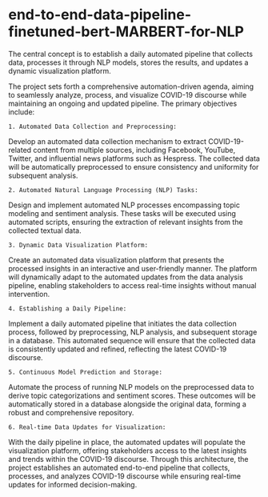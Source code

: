 # end-to-end-data-pipeline-finetuned-bert-MARBERT-for-NLP
The central concept is to establish a daily automated pipeline that collects data, processes it through NLP models, stores the results, and updates a dynamic visualization platform.



The project sets forth a comprehensive automation-driven agenda, aiming to seamlessly analyze, process, and
visualize COVID-19 discourse while maintaining an ongoing and updated pipeline. The primary objectives
include:

    1. Automated Data Collection and Preprocessing:

    
  Develop an automated data collection mechanism to extract COVID-19-related content from multiple
  sources, including Facebook, YouTube, Twitter, and influential news platforms such as Hespress. The
  collected data will be automatically preprocessed to ensure consistency and uniformity for subsequent
  analysis.
  
    2. Automated Natural Language Processing (NLP) Tasks:

    
  Design and implement automated NLP processes encompassing topic modeling and sentiment analysis.
  These tasks will be executed using automated scripts, ensuring the extraction of relevant insights from
  the collected textual data.
  
    3. Dynamic Data Visualization Platform:

    
  Create an automated data visualization platform that presents the processed insights in an interactive
  and user-friendly manner. The platform will dynamically adapt to the automated updates from the data
  analysis pipeline, enabling stakeholders to access real-time insights without manual intervention.
  
    4. Establishing a Daily Pipeline:

    
  Implement a daily automated pipeline that initiates the data collection process, followed by preprocessing,
  NLP analysis, and subsequent storage in a database. This automated sequence will ensure that the
  collected data is consistently updated and refined, reflecting the latest COVID-19 discourse.
  
    5. Continuous Model Prediction and Storage:

    
  Automate the process of running NLP models on the preprocessed data to derive topic categorizations
  and sentiment scores. These outcomes will be automatically stored in a database alongside the original
  data, forming a robust and comprehensive repository.
  
    6. Real-time Data Updates for Visualization:

    
  With the daily pipeline in place, the automated updates will populate the visualization platform, offering
  stakeholders access to the latest insights and trends within the COVID-19 discourse.
Through this architecture, the project establishes an automated end-to-end pipeline that collects, processes,
and analyzes COVID-19 discourse while ensuring real-time updates for informed decision-making.
